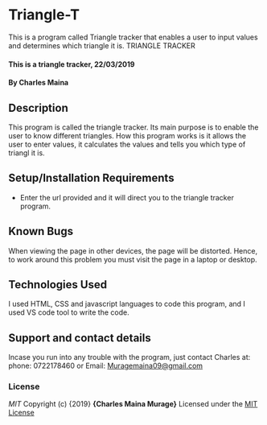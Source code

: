 # Triangle-T
This is a program called Triangle tracker that enables a user to input values and determines which triangle it is.
 TRIANGLE TRACKER
#### This is a triangle tracker, 22/03/2019
#### By **Charles Maina**
## Description
This program is called the triangle tracker. Its main purpose is to enable the user to know different triangles. How this program works is it allows the user to enter values, it calculates the values and tells you which type of triangl it is.
## Setup/Installation Requirements
* Enter the url provided and it will direct you to the triangle tracker program.

## Known Bugs
When viewing the page in other devices, the page will be distorted. Hence, to work around this problem you must visit the page in a laptop or desktop.
## Technologies Used
I used HTML, CSS and javascript languages to code this program, and I used VS code tool to write the code.
## Support and contact details
Incase you run into any trouble with the program, just contact Charles at:
phone: 0722178460 or
Email: Muragemaina09@gmail.com
### License
*MIT*
Copyright (c) {2019} **{Charles Maina Murage}**
Licensed under the [MIT License](License)
